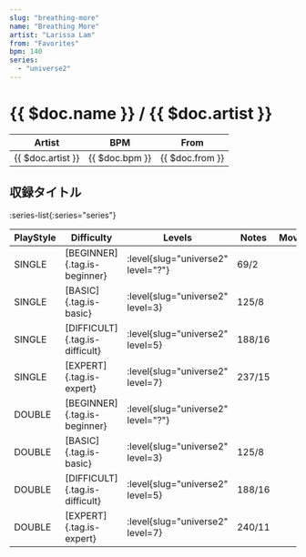 ```yaml
---
slug: "breathing-more"
name: "Breathing More"
artist: "Larissa Lam"
from: "Favorites"
bpm: 140
series:
  - "universe2"
---
```


# {{ $doc.name }} / {{ $doc.artist }}

|Artist|BPM|From|
|------|---|----|
|{{ $doc.artist }}|{{ $doc.bpm }}|{{ $doc.from }}|

## 収録タイトル

:series-list{:series="series"}

|PlayStyle|Difficulty|Levels|Notes|Movie|
|---------|----------|------|-----|-----|
|SINGLE|[BEGINNER]{.tag.is-beginner}|<div class="field is-grouped is-grouped-multiline"> :level{slug="universe2" level="?"}</div>|69/2||
|SINGLE|[BASIC]{.tag.is-basic}|<div class="field is-grouped is-grouped-multiline"> :level{slug="universe2" level=3}</div>|125/8||
|SINGLE|[DIFFICULT]{.tag.is-difficult}|<div class="field is-grouped is-grouped-multiline"> :level{slug="universe2" level=5}</div>|188/16||
|SINGLE|[EXPERT]{.tag.is-expert}|<div class="field is-grouped is-grouped-multiline"> :level{slug="universe2" level=7}</div>|237/15||
|DOUBLE|[BEGINNER]{.tag.is-beginner}|<div class="field is-grouped is-grouped-multiline"> :level{slug="universe2" level="?"}</div>|||
|DOUBLE|[BASIC]{.tag.is-basic}|<div class="field is-grouped is-grouped-multiline"> :level{slug="universe2" level=3}</div>|125/8||
|DOUBLE|[DIFFICULT]{.tag.is-difficult}|<div class="field is-grouped is-grouped-multiline"> :level{slug="universe2" level=5}</div>|188/16||
|DOUBLE|[EXPERT]{.tag.is-expert}|<div class="field is-grouped is-grouped-multiline"> :level{slug="universe2" level=7}</div>|240/11||

